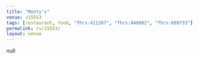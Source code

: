 ```yaml
---
title: "Monty's"
venue: v15553
tags: [restaurant, food, "fhrs:411267", "fhrs:848802", "fhrs:609733"]
permalink: /v/15553/
layout: venue
---
```

null